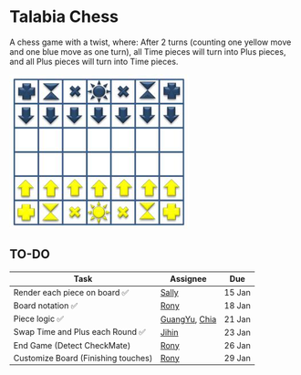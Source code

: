# Talabia Chess

A chess game with a twist, where: After 2 turns (counting one yellow move and one blue move as one turn), all Time pieces will turn into Plus pieces, and all Plus pieces will turn into Time pieces.

![ChessBoard Example](./chessboard.png)

## TO-DO

| Task                                | Assignee                                                                       | Due    |
| ----------------------------------- | ------------------------------------------------------------------------------ | ------ |
| Render each piece on board ✅       | [Sally](https://github.com/SALLYKZX)                                           | 15 Jan |
| Board notation ✅                   | [Rony](https://github.com/ronylee11)                                           | 18 Jan |
| Piece logic ✅                      | [GuangYu](https://github.com/BaiterYu0101), [Chia](https://github.com/chia-zx) | 21 Jan |
| Swap Time and Plus each Round ✅    | [Jihin](https://github.com/AUJIHIN)                                            | 23 Jan |
| End Game (Detect CheckMate)         | [Rony](https://github.com/ronylee11)                                           | 26 Jan |
| Customize Board (Finishing touches) | [Rony](https://github.com/ronylee11)                                           | 29 Jan |
